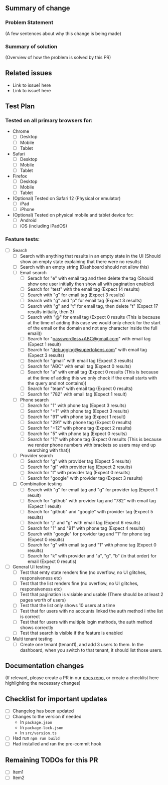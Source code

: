 ## Summary of change

### Problem Statement

(A few sentences about why this change is being made)

### Summary of solution

(Overview of how the problem is solved by this PR)

## Related issues

-   Link to issue1 here
-   Link to issue1 here

## Test Plan

### Tested on all primary browsers for:

-   Chrome
    -   [ ] Desktop
    -   [ ] Mobile
    -   [ ] Tablet
-   Safari
    -   [ ] Desktop
    -   [ ] Mobile
    -   [ ] Tablet
-   Firefox
    -   [ ] Desktop
    -   [ ] Mobile
    -   [ ] Tablet
-   (Optional) Tested on Safari 12 (Physical or emulator)
    -   [ ] iPad
    -   [ ] iPhone
-   (Optional) Tested on physical mobile and tablet device for:
    -   [ ] Android
    -   [ ] iOS (including iPadOS)
 
### Feature tests:
-   [ ] Search
    -   [ ] Search with anything that results in an empty state in the UI (Should show an empty state explaining that there were no results)
    -   [ ] Search with an empty string (Dashboard should not allow this)
    -   [ ] Email search
       -   [ ] Serach for "e" with email tag and then delete the tag (Should show one user initially then show all with pagination enabled)
       -   [ ] Search for "test" with the email tag (Expect 14 results)
       -   [ ] Search with "g" for email tag (Expect 3 results)
       -   [ ] Search with "g" and "p" for email tag (Expect 3 results)
       -   [ ] Search with "g" and "t" for email tag, then delete "t" (Expect 17 results initially, then 3)
       -   [ ] Search with "@" for email tag (Expect 0 results (This is because at the time of adding this case we would only check for the start of the email or the domain and not any character inside the full email))
       -   [ ] Search for "passwordless+ABC@gmail.com" with email tag (Expect 1 result)
       -   [ ] Search for "debugging@supertokens.com" with email tag (Expect 3 results)
       -   [ ] Search for "gmail" with email tag (Expect 3 results)
       -   [ ] Search for "ABC" with email tag (Expect 0 results)
       -   [ ] Search for "a" with email tag (Expect 0 results (This is because at the time of adding this we only check if the email starts with the query and not contains))
       -   [ ] Search for "team" with email tag	(Expect 0 results)
       -   [ ] Search for "782" with email tag	(Expect 1 result)
    -   [ ] Phone search
       -   [ ] Search for "1" with phone tag (Expect 3 results)
       -   [ ] Search for "+1" with phone tag (Expect 3 results)
       -   [ ] Search for "91" with phone tag (Expect 1 result)
       -   [ ] Search for "291" with phone tag (Expect 0 results)
       -   [ ] Search for "+12" with phone tag (Expect 2 results)
       -   [ ] Search for "5" with phone tag (Expect 0 results)
       -   [ ] Search for "1(" with phone tag (Expect 0 results (This is because we render phone numbers with brackets so users may end up searching with that))
    -   [ ] Provider search
       -   [ ] Search for "g" with provider tag	(Expect 5 results)
       -   [ ] Search for "gi" with provider tag (Expect 2 results)
       -   [ ] Search for "t" with provider tag	(Expect 0 results)
       -   [ ] Search for "google" with provider tag (Expect 3 results)
    -   [ ] Combination testing
       -   [ ] Search with "g" for email tag and "g" for provider tag (Expect 1 result)
       -   [ ] Search for "github" with provider tag and "782" with email tag (Expect 1 result)
       -   [ ] Search for "github" and "google" with provider tag (Expect 5 results)
       -   [ ] Search for "j" and "g" with email tag (Expect 6 results)
       -   [ ] Search for "1" and "91" with phone tag (Expect 4 results)
       -   [ ] Search with "google" for provider tag and "1" for phone tag (Expect 0 results)
       -   [ ] Search for "g" with email tag and "1" with phone tag	(Expect 0 results)
       -   [ ] Search for "k" with provider and "a", "g", "b" (in that order) for email (Expect 0 resutls)
-   [ ] General UI testing
    -   [ ] Test that emty state renders fine (no overflow, no UI glitches, responsiveness etc)
    -   [ ] Test that the list renders fine (no overflow, no UI glitches, responsiveness etc)
    -   [ ] Test that pagination is visiable and usable (There should be at least 2 pages worth of users)
    -   [ ] Test that the list only shows 10 users at a time
    -   [ ] Test that for users with no accounts linked the auth method i nthe list is correct
    -   [ ] Test that for users with multiple login methods, the auth method shows correctly
    -   [ ] Test that search is visible if the feature is enabled
-   [ ] Multi tenant testing
    -   [ ] Create one tenant (tenant1), and add 3 users to them. In the dashboard, when you switch to that tenant, it should list those users.

## Documentation changes

(If relevant, please create a PR in our [docs repo](https://github.com/supertokens/docs), or create a checklist here highlighting the necessary changes)

## Checklist for important updates

-   [ ] Changelog has been updated
-   [ ] Changes to the version if needed
    -   In `package.json`
    -   In `package-lock.json`
    -   In `src/version.ts`
-   [ ] Had run `npm run build`
-   [ ] Had installed and ran the pre-commit hook

## Remaining TODOs for this PR

-   [ ] Item1
-   [ ] Item2
